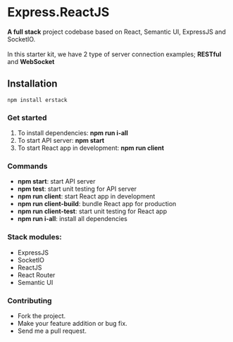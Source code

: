 # Express.ReactJS
**A full stack** project codebase based on React, Semantic UI, ExpressJS and SocketIO.
<br /><br />In this starter kit, we have 2 type of server connection examples; **RESTful** and **WebSocket**

## Installation

    npm install erstack

 ### Get started
1. To install dependencies: **npm run i-all**<br />
2. To start API server: **npm start**<br />
3. To start React app in development: **npm run client**

 ### Commands
- **npm start**: start API server
- **npm test**: start unit testing for API server
- **npm run client**: start React app in development
- **npm run client-build**: bundle React app for production
- **npm run client-test**: start unit testing for React app
- **npm run i-all**: install all dependencies

 ### Stack modules:
 - ExpressJS
 - SocketIO
 - ReactJS
 - React Router
 - Semantic UI
 
 ### Contributing  
 * Fork the project.
 * Make your feature addition or bug fix.
 * Send me a pull request.